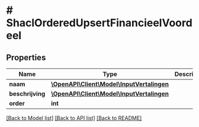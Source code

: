 # # ShaclOrderedUpsertFinancieelVoordeel

## Properties

Name | Type | Description | Notes
------------ | ------------- | ------------- | -------------
**naam** | [**\OpenAPI\Client\Model\InputVertalingen**](InputVertalingen.md) |  | [optional]
**beschrijving** | [**\OpenAPI\Client\Model\InputVertalingen**](InputVertalingen.md) |  | [optional]
**order** | **int** |  | [optional]

[[Back to Model list]](../../README.md#models) [[Back to API list]](../../README.md#endpoints) [[Back to README]](../../README.md)

